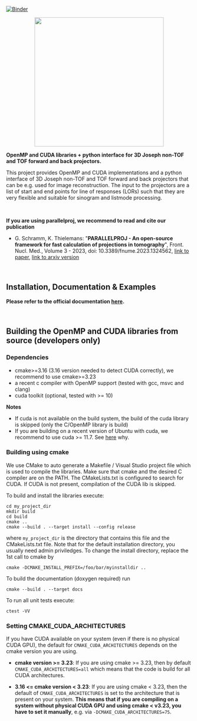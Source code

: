 [![Binder](https://mybinder.org/badge_logo.svg)](https://mybinder.org/v2/gh/gschramm/parallelproj/master?labpath=examples)

<p align="center">
<img src="./docs/source/parallelproj-logo-white-bg.svg" width="350">
</p>

**OpenMP and CUDA libraries + python interface for 3D Joseph non-TOF and TOF forward and back projectors.**

This project provides OpenMP and CUDA implementations and a python interface of 3D Joseph non-TOF and TOF forward and back projectors that can be e.g. used for image reconstruction. The input to the projectors are a list of start and end points for line of responses (LORs) such that they are very flexible and suitable for sinogram and listmode processing.

</br>

**If you are using parallelproj, we recommend to read and cite our publication** 
  - G. Schramm, K. Thielemans: "**PARALLELPROJ - An open-source framework for fast calculation of projections in tomography**", Front. Nucl. Med., Volume 3 - 2023, doi: 10.3389/fnume.2023.1324562, [link to paper](https://www.frontiersin.org/articles/10.3389/fnume.2023.1324562/abstract), [link to arxiv version](https://arxiv.org/abs/2212.12519)

</br>

## Installation, Documentation & Examples

**Please refer to the official documentation [here](https://parallelproj.readthedocs.io/en/stable/).**

</br>

## Building the OpenMP and CUDA libraries from source (developers only)

### Dependencies

- cmake>=3.16 (3.16 version needed to detect CUDA correctly), we recommend to use cmake>=3.23
- a recent c compiler with OpenMP support (tested with gcc, msvc and clang)
- cuda toolkit (optional, tested with >= 10)

**Notes**

- If cuda is not available on the build system, the build of the cuda library is skipped (only the C/OpenMP library is build)
- If you are building on a recent version of Ubuntu with cuda, we recommend to use cuda >= 11.7. See [here](https://github.com/gschramm/parallelproj/issues/24) why.

### Building using cmake

We use CMake to auto generate a Makefile / Visual Studio project file which is used to compile the libraries. Make sure that cmake and the desired C compiler are on the PATH. The CMakeLists.txt is configured to search for CUDA. If CUDA is not present, compilation of the CUDA lib is skipped.

To build and install the libraries execute:

```
cd my_project_dir
mkdir build
cd build
cmake ..
cmake --build . --target install --config release
```

where `my_project_dir` is the directory that contains this file and the CMakeLists.txt file.
Note that for the default installation directory, you usually need admin priviledges.
To change the install directory, replace the 1st call to cmake by

```
cmake -DCMAKE_INSTALL_PREFIX=/foo/bar/myinstalldir ..
```

To build the documentation (doxygen required) run

```
cmake --build . --target docs
```

To run all unit tests execute:

```
ctest -VV
```

### Setting CMAKE_CUDA_ARCHITECTURES

If you have CUDA available on your system (even if there is no physical CUDA GPU),
the default for `CMAKE_CUDA_ARCHITECTURES` depends on the cmake version you are using.

- **cmake version >= 3.23**: If you are using cmake >= 3.23, then by default `CMAKE_CUDA_ARCHITECTURES=all` which means that the code is build
  for all CUDA architectures.

- **3.16 <= cmake version < 3.23**: If you are using cmake < 3.23, then the default of `CMAKE_CUDA_ARCHITECTURES` is set to the architecture that is present on your system. **This means that if you are compiling on a system without physical CUDA GPU and using cmake < v3.23, you have to set it manually**, e.g. via `-DCMAKE_CUDA_ARCHITECTURES=75`.
